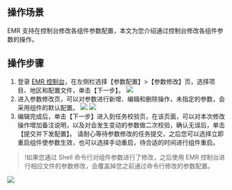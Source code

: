

## 操作场景
EMR 支持在控制台修改各组件参数配置，本文为您介绍通过控制台修改各组件参数的操作。

## 操作步骤
1. 登录 [EMR 控制台](https://console.cloud.tencent.com/emr)，在左侧栏选择【参数配置】>【参数修改】页，选择项目、地区和配置文件，单击【下一步】。
![](https://main.qcloudimg.com/raw/90c6c2ce0ec50f04331eafd0709b08e6.png)
2. 进入参数修改页，可以对参数进行新增、编辑和删除操作，未指定的参数，会采用组件的默认配置。
 ![](https://main.qcloudimg.com/raw/3fdb884f72c225c401f2709536d9ec50.png)
 ![](https://main.qcloudimg.com/raw/1fa93be6f791461acde15736f8c2fbb3.png)
3. 编辑完成后，单击【下一步】进入到任务校验页，在该页面，可以对本次修改操作增加备注说明，以及对会发生变动的参数做二次校验，确认无误后，单击【提交并下发配置】。
请耐心等待参数修改的任务提交，之后您可以选择立即重启组件使参数生效，也可以选择手动重启，待合适的时间进行组件重启。
>!如果您通过 Shell 命令行对组件参数进行了修改，之后使用 EMR 控制台进行相应文件的参数修改，会覆盖掉您之前通过命令行修改的参数配置。
>
![](https://main.qcloudimg.com/raw/f67fc1ae619f36186f3f4157347186b6.png)
